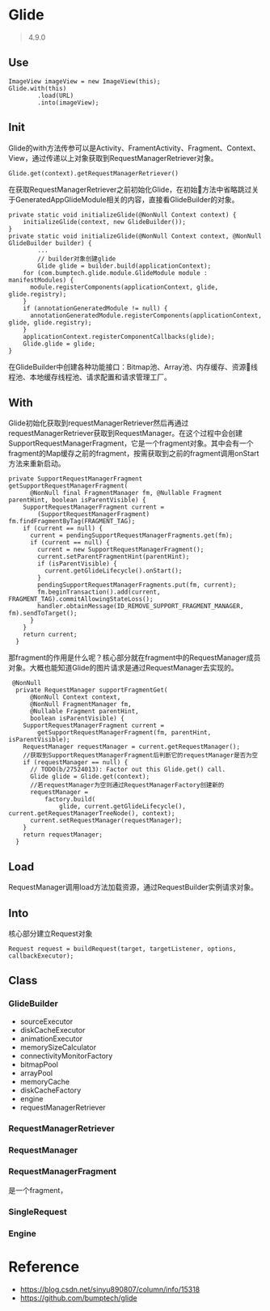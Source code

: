 # Glide
> 4.9.0
## Use
```
ImageView imageView = new ImageView(this);
Glide.with(this)
        .load(URL)
        .into(imageView);
```

## Init
Glide的with方法传参可以是Activity、FramentActivity、Fragment、Context、View，通过传递以上对象获取到RequestManagerRetriever对象。
```
Glide.get(context).getRequestManagerRetriever()
```
在获取RequestManagerRetriever之前初始化Glide，在初始方法中省略跳过关于GeneratedAppGlideModule相关的内容，直接看GlideBuilder的对象。
```
private static void initializeGlide(@NonNull Context context) {
    initializeGlide(context, new GlideBuilder());
}
private static void initializeGlide(@NonNull Context context, @NonNull GlideBuilder builder) {
        ...
        // builder对象创建glide
        Glide glide = builder.build(applicationContext);
    for (com.bumptech.glide.module.GlideModule module : manifestModules) {
      module.registerComponents(applicationContext, glide, glide.registry);
    }
    if (annotationGeneratedModule != null) {
      annotationGeneratedModule.registerComponents(applicationContext, glide, glide.registry);
    }
    applicationContext.registerComponentCallbacks(glide);
    Glide.glide = glide;
}
```
在GlideBuilder中创建各种功能接口：Bitmap池、Array池、内存缓存、资源线程池、本地缓存线程池、请求配置和请求管理工厂。

## With
Glide初始化获取到requestManagerRetriever然后再通过requestManagerRetriever获取到RequestManager。在这个过程中会创建SupportRequestManagerFragment，它是一个fragment对象。其中会有一个fragment的Map缓存之前的fragment，按需获取到之前的fragment调用onStart方法来重新启动。
```
private SupportRequestManagerFragment getSupportRequestManagerFragment(
      @NonNull final FragmentManager fm, @Nullable Fragment parentHint, boolean isParentVisible) {
    SupportRequestManagerFragment current =
        (SupportRequestManagerFragment) fm.findFragmentByTag(FRAGMENT_TAG);
    if (current == null) {
      current = pendingSupportRequestManagerFragments.get(fm);
      if (current == null) {
        current = new SupportRequestManagerFragment();
        current.setParentFragmentHint(parentHint);
        if (isParentVisible) {
          current.getGlideLifecycle().onStart();
        }
        pendingSupportRequestManagerFragments.put(fm, current);
        fm.beginTransaction().add(current, FRAGMENT_TAG).commitAllowingStateLoss();
        handler.obtainMessage(ID_REMOVE_SUPPORT_FRAGMENT_MANAGER, fm).sendToTarget();
      }
    }
    return current;
  }
```
那fragment的作用是什么呢？核心部分就在fragment中的RequestManager成员对象。大概也能知道Glide的图片请求是通过RequestManager去实现的。
```
 @NonNull
  private RequestManager supportFragmentGet(
      @NonNull Context context,
      @NonNull FragmentManager fm,
      @Nullable Fragment parentHint,
      boolean isParentVisible) {
    SupportRequestManagerFragment current =
        getSupportRequestManagerFragment(fm, parentHint, isParentVisible);
    RequestManager requestManager = current.getRequestManager();
    //获取到SupportRequestManagerFragment后判断它的requestManager是否为空
    if (requestManager == null) {
      // TODO(b/27524013): Factor out this Glide.get() call.
      Glide glide = Glide.get(context);
      //若requestManager为空则通过RequestManagerFactory创建新的
      requestManager =
          factory.build(
              glide, current.getGlideLifecycle(), current.getRequestManagerTreeNode(), context);
      current.setRequestManager(requestManager);
    }
    return requestManager;
  }
```

## Load
RequestManager调用load方法加载资源，通过RequestBuilder实例请求对象。

## Into

核心部分建立Request对象
```
Request request = buildRequest(target, targetListener, options, callbackExecutor);
```




## Class
### GlideBuilder
- sourceExecutor
- diskCacheExecutor
- animationExecutor
- memorySizeCalculator
- connectivityMonitorFactory
- bitmapPool
- arrayPool
- memoryCache
- diskCacheFactory
- engine
- requestManagerRetriever

### RequestManagerRetriever

### RequestManager

### RequestManagerFragment
是一个fragment，
### SingleRequest

### Engine



# Reference
* https://blog.csdn.net/sinyu890807/column/info/15318
* https://github.com/bumptech/glide

